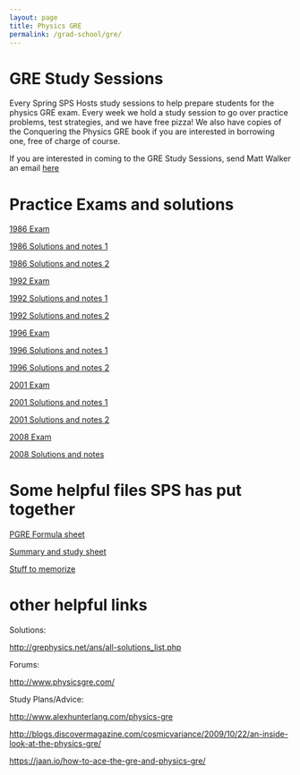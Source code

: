 ```yaml
---
layout: page
title: Physics GRE 
permalink: /grad-school/gre/
---
```


# GRE Study Sessions

Every Spring SPS Hosts study sessions to help prepare students for the physics GRE exam. Every week we hold a study session to go over practice problems, test strategies, and we have free pizza! We also have copies of the Conquering the Physics GRE book if you are interested in borrowing one, free of charge of course.

If you are interested in coming to the GRE Study Sessions, send Matt Walker an email [here](http://www.phys.virginia.edu/People/personal.asp?UID=mrw3te)

# Practice Exams and solutions
[1986 Exam](https://drive.google.com/file/d/0B7GA5ytgKNtGVGVObk4yZEVFT0E/view)

[1986 Solutions and notes 1](https://drive.google.com/file/d/0B7GA5ytgKNtGMzMtejgtLUUxUFU/view)

[1986 Solutions and notes 2](https://drive.google.com/file/d/1fivcIbN0UCV0KyOGytnykOQ5gTvA0egy/view)

[1992 Exam](https://drive.google.com/file/d/0B7GA5ytgKNtGX1NNdTlHOGU2T1k/view)

[1992 Solutions and notes 1](https://drive.google.com/file/d/0B7GA5ytgKNtGc2szajgtNUtQQ1E/view)

[1992 Solutions and notes 2](https://drive.google.com/file/d/1AQgWwrTZczw7eqH4tQfj7QMI0HfzVLnd/view)

[1996 Exam](https://drive.google.com/file/d/0B7GA5ytgKNtGWFZaaUt1ZWVURlE/view)

[1996 Solutions and notes 1](https://drive.google.com/file/d/0B7GA5ytgKNtGaTJFd1NfaXpQQTQ/view)

[1996 Solutions and notes 2](https://drive.google.com/file/d/1Y8UATZ5DFLOUZZ3ooIKLoG9_ug6mVzpj/view)

[2001 Exam](https://drive.google.com/file/d/0B7GA5ytgKNtGbXVFdFNlZW1QSTQ/view)

[2001 Solutions and notes 1](https://drive.google.com/file/d/0B7GA5ytgKNtGSzRiZlBiWGlyakU/view)

[2001 Solutions and notes 2](https://drive.google.com/file/d/142TO9oxu5CMUEivq19lVD1uFafsVPjf6/view)

[2008 Exam](https://drive.google.com/file/d/0B7GA5ytgKNtGSkFkRGg1eUhNRXc/view)

[2008 Solutions and notes](https://drive.google.com/file/d/0B7GA5ytgKNtGcWs4ZTRyUDVkMG8/view)

# Some helpful files SPS has put together
[PGRE Formula sheet](https://drive.google.com/file/d/0B7GA5ytgKNtGWGt5M0hmMmV4Y1U/view)

[Summary and study sheet](https://drive.google.com/file/d/0B7GA5ytgKNtGZkRRNnRvcUxWcGc/view)

[Stuff to memorize](https://drive.google.com/file/d/0B7GA5ytgKNtGRG8zanhRd01yZUE/view)

# other helpful links 

Solutions:

<http://grephysics.net/ans/all-solutions_list.php>

Forums: 

<http://www.physicsgre.com/>

Study Plans/Advice:

<http://www.alexhunterlang.com/physics-gre>

<http://blogs.discovermagazine.com/cosmicvariance/2009/10/22/an-inside-look-at-the-physics-gre/>

<https://jaan.io/how-to-ace-the-gre-and-physics-gre/>


